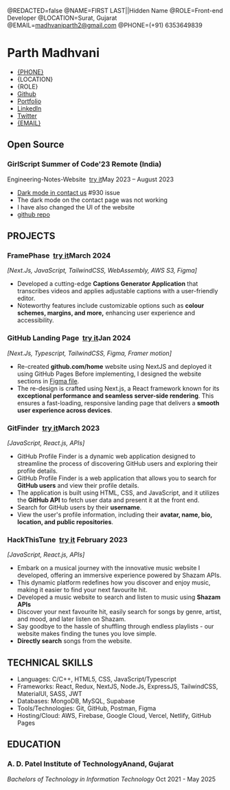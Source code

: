 <!--
Welcome to resume.lol !

This is the template you can use to get started.

Easily remove personal info by using a variable follow with a second value and "||":

@NAME=Real Name||Hidden Name

and change @REDACTED to be true

@REDACTED=true
-->
@REDACTED=false
@NAME=FIRST LAST||Hidden Name
@ROLE=Front-end Developer
@LOCATION=Surat, Gujarat
@EMAIL=madhvaniparth2@gmail.com
@PHONE=(+91) 6353649839

# Parth Madhvani


<div class="headerInfo">

- [{PHONE}](tel:6353649839)
- {LOCATION}
- {ROLE}
- [Github](https://github.com/ParthMadhvani2)
- [Portfolio](https://parthmadhvani2.github.io/MyPortfolio/)
- [LinkedIn](https://www.linkedin.com/in/parthmadhvani2)
- [Twitter](https://twitter.com/in/parthmadhvani2)
- [{EMAIL}](mailto:madhvaniparth2@gmail.com)

</div>

## Open Source

### GirlScript Summer of Code'23<span class="spacer"></span> Remote (India)

Engineering-Notes-Website &nbsp;[try it](https://code-engineering.netlify.app/)<span class="spacer"></span>May 2023 – August 2023

- [Dark mode in contact us](https://github.com/NageshMandal/Engineering-Notes-Website/pull/968) #930 issue
- The dark mode on the contact page was not working
- I have also changed the UI of the website
- [github repo](https://github.com/NageshMandal/Engineering-Notes-Website)

## PROJECTS
### FramePhase &nbsp;[try it](frame-phase.netlify.app/)<span class="spacer"></span>March 2024
 *[Next.Js, JavaScript, TailwindCSS, WebAssembly, AWS S3, Figma]*	

- Developed a cutting-edge **Captions Generator Application** that transcribes videos and applies adjustable captions with a user-friendly editor.
- Noteworthy features include customizable options such as **colour schemes, margins, and more,** enhancing user experience and accessibility.

### GitHub Landing Page &nbsp;[try it](https://github-landing.parthmadhvani2.vercel.app/)<span class="spacer"></span>Jan 2024
 *[Next.Js, Typescript, TailwindCSS, Figma, Framer motion]*	

- Re-created **github.com/home** website using NextJS and deployed it using GitHub Pages
Before implementing, I designed the website sections in [Figma file](https://www.figma.com/file/67lJIMMvmDQojnbQvaK7EL/GitHub-landingpage-Design?type=design&node-id=0-1&mode=design&t=y6ELmfXDfeqYjGPM-0).
- The re-design is crafted using Next.js, a React framework known for its **exceptional performance and seamless server-side rendering**. This ensures a fast-loading, responsive landing page that delivers a **smooth user experience across devices**.

### GitFinder &nbsp;[try it](parthmadhvani2.github.io/GitFinder/)<span class="spacer"></span>March 2023
 *[JavaScript, React.js, APIs]*	

- GitHub Profile Finder is a dynamic web application designed to streamline the process of discovering GitHub users and exploring their profile details.
- GitHub Profile Finder is a web application that allows you to search for **GitHub users** and view their profile details.
- The application is built using HTML, CSS, and JavaScript, and it utilizes the **GitHub API** to fetch user data and present it at the front end.
- Search for GitHub users by their **username**.
- View the user's profile information, including their **avatar, name, bio, location, and public repositories**.

### HackThisTune &nbsp;[try it](https://rapidapi-example-music-app.vercel.app/)<span class="spacer"></span>	February 2023 
*[JavaScript, React.js, APIs]*

- Embark on a musical journey with the innovative music website I developed, offering an immersive experience powered by Shazam APIs.
- This dynamic platform redefines how you discover and enjoy music, making it easier to find your next favourite hit.
- Developed  a music website to search and listen to music using **Shazam APIs**
-  Discover your next favourite hit, easily search for songs by genre, artist, and mood, and later listen on Shazam.
- Say goodbye to the hassle of shuffling through endless playlists - our website makes finding the tunes you love simple.
- **Directly search** songs from the website.

## TECHNICAL SKILLS

- Languages: C/C++, HTML5, CSS, JavaScript/Typescript
- Frameworks: React, Redux, NextJS, Node.Js, ExpressJS, TailwindCSS, MaterialUI, SASS, JWT
- Databases: MongoDB, MySQL, Supabase
- Tools/Technologies: Git, GitHub, Postman, Figma 
- Hosting/Cloud: AWS, Firebase, Google Cloud, Vercel, Netlify, GitHub Pages

## EDUCATION

### A. D. Patel Institute of Technology<span class="spacer"></span>Anand, Gujarat

*Bachelors of Technology in Information Technology*<span class="spacer"></span> Oct 2021 - May 2025
